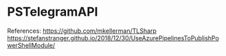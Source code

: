 # PSTelegramAPI




References:
https://github.com/mkellerman/TLSharp
https://stefanstranger.github.io/2018/12/30/UseAzurePipelinesToPublishPowerShellModule/
